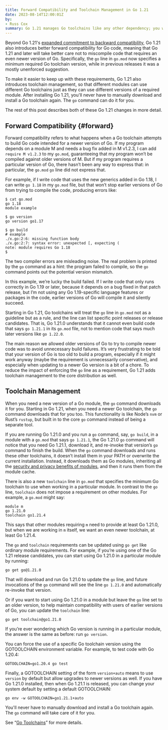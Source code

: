 ```yaml
---
title: Forward Compatibility and Toolchain Management in Go 1.21
date: 2023-08-14T12:00:01Z
by:
- Russ Cox
summary: Go 1.21 manages Go toolchains like any other dependency; you will never need to manually download and install a Go toolchain again.
---
```


Beyond Go 1.21's [expanded commitment to backward compatibility](compat),
Go 1.21 also introduces better forward compatibility for Go code,
meaning that Go 1.21 and later will take better care not to miscompile
code that requires an even newer version of Go.
Specifically, the `go` line in `go.mod` now specifies a
minimum required Go toolchain version,
while in previous releases it was a mostly unenforced suggestion.

To make it easier to keep up with these requirements,
Go 1.21 also introduces toolchain management,
so that different modules can use different
Go toolchains just as they can use different
versions of a required module.
After installing Go 1.21, you'll never have to manually
download and install a Go toolchain again.
The `go` command can do it for you.

The rest of this post describes both of these Go 1.21 changes in more detail.

## Forward Compatibility {#forward}

Forward compatibility refers to what happens when a Go toolchain
attempts to build Go code intended for a newer version of Go.
If my program depends on a module M and needs a bug
fix added in M v1.2.3, I can add `require M v1.2.3` to my `go.mod`,
guaranteeing that my program won’t be compiled against older versions of M.
But if my program requires a particular version of Go, there
hasn’t been any way to express that: in particular, the `go.mod` `go` line
did not express that.

For example, if I write code that uses the new generics
added in Go 1.18, I can write `go 1.18` in my `go.mod` file,
but that won’t stop earlier versions of Go from trying to compile the code,
producing errors like:

	$ cat go.mod
	go 1.18
	module example

	$ go version
	go version go1.17

	$ go build
	# example
	./x.go:2:6: missing function body
	./x.go:2:7: syntax error: unexpected [, expecting (
	note: module requires Go 1.18
	$

The two compiler errors are misleading noise.
The real problem is printed by the `go` command as a hint:
the program failed to compile, so the `go` command points
out the potential version mismatch.

In this example, we’re lucky the build failed.
If I write code that only runs correctly in Go 1.19 or later,
because it depends on a bug fixed in that patch release,
but I’m not using any Go 1.19-specific language features
or packages in the code, earlier versions of Go will compile
it and silently succeed.

Starting in Go 1.21, Go toolchains will treat the `go` line in
`go.mod` not as a guideline but as a rule, and the line can
list specific point releases or release candidates.
That is, Go 1.21.0 understands that it cannot even build code
that says `go 1.21.1` in its `go.mod` file,
not to mention code that says much later versions like `go 1.22.0`.

The main reason we allowed older versions of Go to try to
compile newer code was to avoid unnecessary build failures.
It’s very frustrating to be told that your version of Go is too
old to build a program, especially if it might work anyway
(maybe the requirement is unnecessarily conservative),
and especially when updating to a newer Go version is a bit
of a chore.
To reduce the impact of enforcing the `go` line as a requirement,
Go 1.21 adds toolchain management to the core distribution as well.

## Toolchain Management

When you need a new version of a Go module, the `go` command
downloads it for you.
Starting in Go 1.21, when you need a newer Go toolchain,
the `go` command downloads that for you too.
This functionality is like Node’s `nvm` or Rust’s `rustup`, but built in to
the core `go` command instead of being a separate tool.

If you are running Go 1.21.0 and you run a `go` command, say, `go build`,
in a module with a `go.mod` that says `go 1.21.1`,
the Go 1.21.0 `go` command will notice that you need Go 1.21.1,
download it, and re-invoke that version’s `go` command to finish the build.
When the `go` command downloads and runs these other toolchains,
it doesn’t install them in your PATH or overwrite the current installation.
Instead, it downloads them as Go modules, inheriting all the
[security and privacy benefits of modules](/blog/module-mirror-launch),
and then it runs them from the module cache.

There is also a new `toolchain` line in `go.mod` that specifies the
minimum Go toolchain to use when working in a particular module.
In contrast to the `go` line, `toolchain` does not impose a requirement
on other modules.
For example, a `go.mod` might say:

	module m
	go 1.21.0
	toolchain go1.21.4

This says that other modules requiring `m` need to provide at least Go 1.21.0,
but when we are working in `m` itself, we want an even newer toolchain,
at least Go 1.21.4.

The `go` and `toolchain` requirements can be updated using `go get`
like ordinary module requirements. For example, if you’re using one
of the Go 1.21 release candidates, you can start using Go 1.21.0
in a particular module by running:

	go get go@1.21.0

That will download and run Go 1.21.0 to update the `go` line,
and future invocations of the `go` command will see the line
`go 1.21.0` and automatically re-invoke that version.

Or if you want to start using Go 1.21.0 in a module but leave
the `go` line set to an older version, to help maintain compatibility with
users of earlier versions of Go, you can update the `toolchain` line:

	go get toolchain@go1.21.0

If you’re ever wondering which Go version is running in a particular
module, the answer is the same as before: run `go version`.

You can force the use of a specific Go toolchain version using
the GOTOOLCHAIN environment variable.
For example, to test code with Go 1.20.4:

	GOTOOLCHAIN=go1.20.4 go test

Finally, a GOTOOLCHAIN setting of the form `version+auto` means to
use `version` by default but allow upgrades to newer versions as well.
If you have Go 1.21.0 installed, then when Go 1.21.1 is released,
you can change your system default by setting a default GOTOOLCHAIN:

	go env -w GOTOOLCHAIN=go1.21.1+auto

You'll never have to manually download and install a Go toolchain again.
The `go` command will take care of it for you.

See “[Go Toolchains](/doc/toolchain)” for more details.

